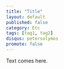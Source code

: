 ```yaml
---
title: "Title"
layout: default
published: false
category: Etc
tags: [tag1, tag2]
disqus: petersolymos
promote: false
---
```


Text comes here.
